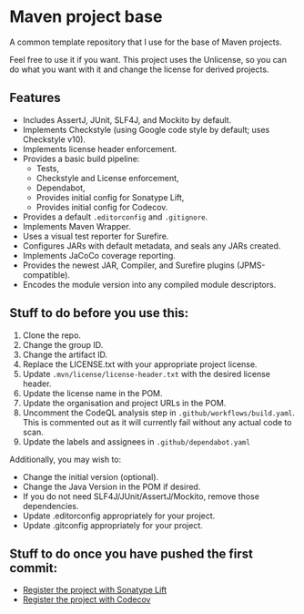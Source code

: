 # Maven project base

A common template repository that I use for the base of Maven projects.

Feel free to use it if you want. This project uses the Unlicense, so you can
do what you want with it and change the license for derived projects.

## Features

- Includes AssertJ, JUnit, SLF4J, and Mockito by default.
- Implements Checkstyle (using Google code style by default; uses Checkstyle v10).
- Implements license header enforcement.
- Provides a basic build pipeline:
    - Tests,
    - Checkstyle and License enforcement,
    - Dependabot,
    - Provides initial config for Sonatype Lift,
    - Provides initial config for Codecov.
- Provides a default `.editorconfig` and `.gitignore`.
- Implements Maven Wrapper.
- Uses a visual test reporter for Surefire.
- Configures JARs with default metadata, and seals any JARs created.
- Implements JaCoCo coverage reporting.
- Provides the newest JAR, Compiler, and Surefire plugins (JPMS-compatible).
- Encodes the module version into any compiled module descriptors.

## Stuff to do before you use this:

1. Clone the repo.
2. Change the group ID.
3. Change the artifact ID.
4. Replace the LICENSE.txt with your appropriate project license.
5. Update `.mvn/license/license-header.txt` with the desired license header.
6. Update the license name in the POM.
7. Update the organisation and project URLs in the POM.
8. Uncomment the CodeQL analysis step in `.github/workflows/build.yaml`. This is
   commented out as it will currently fail without any actual code to scan.
9. Update the labels and assignees in `.github/dependabot.yaml`

Additionally, you may wish to:

- Change the initial version (optional).
- Change the Java Version in the POM if desired.
- If you do not need SLF4J/JUnit/AssertJ/Mockito, remove those dependencies.
- Update .editorconfig appropriately for your project.
- Update .gitconfig appropriately for your project.

## Stuff to do once you have pushed the first commit:

- [Register the project with Sonatype Lift](https://lift.sonatype.com/)
- [Register the project with Codecov](https://codecov.io/)
